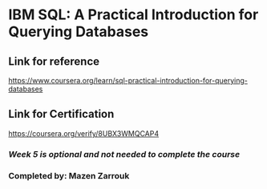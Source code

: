 # IBM SQL: A Practical Introduction for Querying Databases
## Link for reference
https://www.coursera.org/learn/sql-practical-introduction-for-querying-databases
## Link for Certification
https://coursera.org/verify/8UBX3WMQCAP4
### *Week 5 is optional and not needed to complete the course*
### Completed by: **Mazen Zarrouk**
